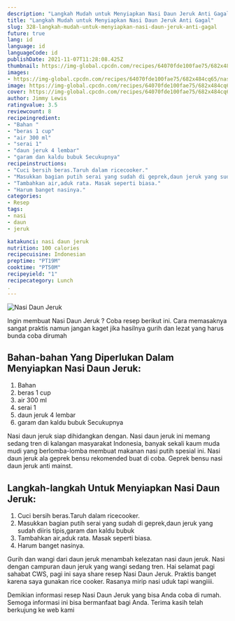 ```yaml
---
description: "Langkah Mudah untuk Menyiapkan Nasi Daun Jeruk Anti Gagal"
title: "Langkah Mudah untuk Menyiapkan Nasi Daun Jeruk Anti Gagal"
slug: 328-langkah-mudah-untuk-menyiapkan-nasi-daun-jeruk-anti-gagal
future: true
lang: id
language: id
languageCode: id
publishDate: 2021-11-07T11:28:08.425Z 
thumbnail: https://img-global.cpcdn.com/recipes/64070fde100fae75/682x484cq65/nasi-daun-jeruk-foto-resep-utama.png
images:
- https://img-global.cpcdn.com/recipes/64070fde100fae75/682x484cq65/nasi-daun-jeruk-foto-resep-utama.png
image: https://img-global.cpcdn.com/recipes/64070fde100fae75/682x484cq65/nasi-daun-jeruk-foto-resep-utama.png
cover: https://img-global.cpcdn.com/recipes/64070fde100fae75/682x484cq65/nasi-daun-jeruk-foto-resep-utama.png
author: Jimmy Lewis
ratingvalue: 3.5
reviewcount: 8
recipeingredient:
- "Bahan "
- "beras 1 cup"
- "air 300 ml"
- "serai 1"
- "daun jeruk 4 lembar"
- "garam dan kaldu bubuk Secukupnya"
recipeinstructions:
- "Cuci bersih beras.Taruh dalam ricecooker."
- "Masukkan bagian putih serai yang sudah di geprek,daun jeruk yang sudah diiris tipis,garam dan kaldu bubuk"
- "Tambahkan air,aduk rata. Masak seperti biasa."
- "Harum banget nasinya."
categories:
- Resep
tags:
- nasi
- daun
- jeruk

katakunci: nasi daun jeruk 
nutrition: 100 calories
recipecuisine: Indonesian
preptime: "PT19M"
cooktime: "PT50M"
recipeyield: "1"
recipecategory: Lunch
. 
---
```



![Nasi Daun Jeruk](https://img-global.cpcdn.com/recipes/64070fde100fae75/682x484cq65/nasi-daun-jeruk-foto-resep-utama.png)

Ingin membuat Nasi Daun Jeruk ? Coba resep berikut ini. Cara memasaknya sangat praktis namun jangan kaget jika hasilnya gurih dan lezat yang harus bunda coba dirumah

<!--inarticleads1-->

## Bahan-bahan Yang Diperlukan Dalam Menyiapkan Nasi Daun Jeruk:

1. Bahan 
1. beras 1 cup
1. air 300 ml
1. serai 1
1. daun jeruk 4 lembar
1. garam dan kaldu bubuk Secukupnya

Nasi daun jeruk siap dihidangkan dengan. Nasi daun jeruk ini memang sedang tren di kalangan masyarakat Indonesia, banyak sekali kaum muda mudi yang berlomba-lomba membuat makanan nasi putih spesial ini. Nasi daun jeruk ala geprek bensu rekomended buat di coba. Geprek bensu nasi daun jeruk anti mainst. 

<!--inarticleads2-->

## Langkah-langkah Untuk Menyiapkan Nasi Daun Jeruk:

1. Cuci bersih beras.Taruh dalam ricecooker.
1. Masukkan bagian putih serai yang sudah di geprek,daun jeruk yang sudah diiris tipis,garam dan kaldu bubuk
1. Tambahkan air,aduk rata. Masak seperti biasa.
1. Harum banget nasinya.


Gurih dan wangi dari daun jeruk menambah kelezatan nasi daun jeruk. Nasi dengan campuran daun jeruk yang wangi sedang tren. Hai selamat pagi sahabat CWS, pagi ini saya share resep Nasi Daun Jeruk. Praktis banget karena saya gunakan rice cooker. Rasanya mirip nasi uduk tapi wangiiii. 

Demikian informasi  resep Nasi Daun Jeruk   yang bisa Anda coba di rumah. Semoga informasi ini bisa bermanfaat bagi Anda. Terima kasih telah berkujung ke web kami
